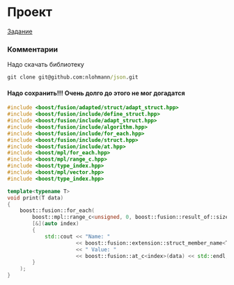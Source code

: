 # Проект

[Задание](https://docs.google.com/document/d/1m5wexeH6hctr91Jm-uDB6BH0_154d0GiJdT_nyyrkS8/edit?tab=t.0)

### Комментарии

Надо скачать библиотеку

```cmd
git clone git@github.com:nlohmann/json.git
```

#### Надо сохранить!!! Очень долго до этого не мог догадатся

```C++
#include <boost/fusion/adapted/struct/adapt_struct.hpp>
#include <boost/fusion/include/define_struct.hpp>
#include <boost/fusion/include/adapt_struct.hpp>
#include <boost/fusion/include/algorithm.hpp>
#include <boost/fusion/include/for_each.hpp>
#include <boost/fusion/include/struct.hpp>
#include <boost/fusion/include/at.hpp>
#include <boost/mpl/for_each.hpp>
#include <boost/mpl/range_c.hpp>
#include <boost/type_index.hpp> 
#include <boost/mpl/vector.hpp>
#include <boost/type_index.hpp>

template<typename T>
void print(T data)
{
    boost::fusion::for_each(
        boost::mpl::range_c<unsigned, 0, boost::fusion::result_of::size<T>::value>(), 
        [&](auto index)
        {
            std::cout << "Name: "
                      << boost::fusion::extension::struct_member_name<T, index>::call()
                      << " Value: "
                      << boost::fusion::at_c<index>(data) << std::endl;
        }
    );
}
```
